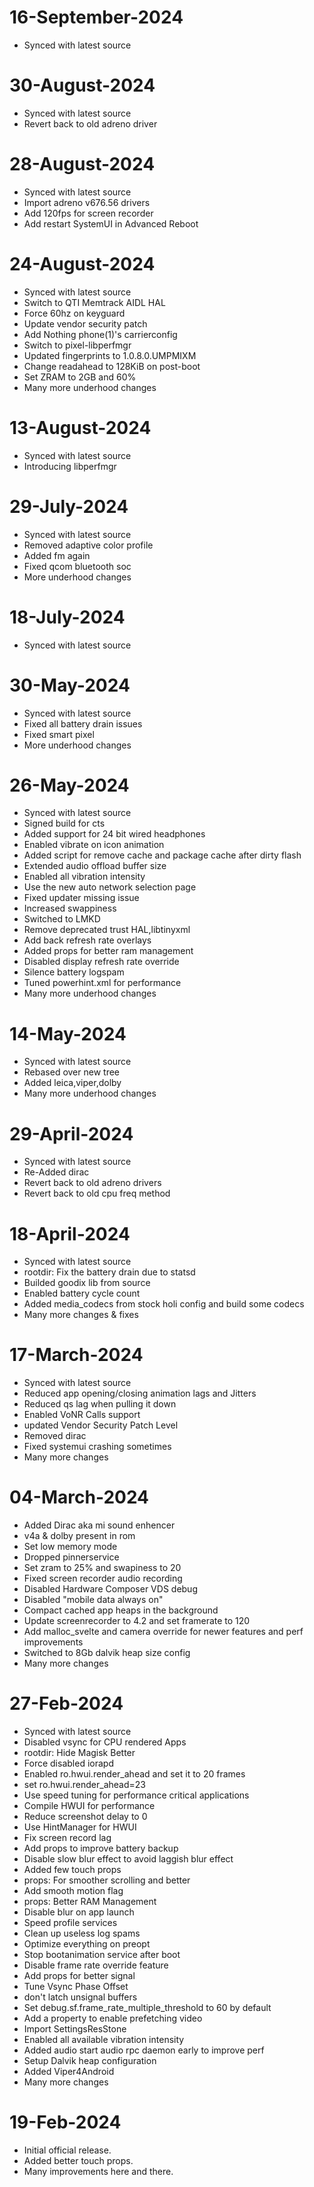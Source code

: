 # 16-September-2024
- Synced with latest source

# 30-August-2024
- Synced with latest source
- Revert back to old adreno driver

# 28-August-2024
- Synced with latest source
- Import adreno v676.56 drivers
- Add 120fps for screen recorder
- Add restart SystemUI in Advanced Reboot

# 24-August-2024
- Synced with latest source
- Switch to QTI Memtrack AIDL HAL
- Force 60hz on keyguard
- Update vendor security patch
- Add Nothing phone(1)'s carrierconfig
- Switch to pixel-libperfmgr
- Updated fingerprints to 1.0.8.0.UMPMIXM
- Change readahead to 128KiB on post-boot
- Set ZRAM to 2GB and 60%
- Many more underhood changes

# 13-August-2024
- Synced with latest source
- Introducing libperfmgr

# 29-July-2024
- Synced with latest source
- Removed adaptive color profile
- Added fm again
- Fixed qcom bluetooth soc
- More underhood changes

# 18-July-2024
- Synced with latest source

# 30-May-2024
- Synced with latest source
- Fixed all battery drain issues
- Fixed smart pixel
- More underhood changes

# 26-May-2024
- Synced with latest source
- Signed build for cts
- Added support for 24 bit wired headphones
- Enabled vibrate on icon animation
- Added script for remove cache and package cache after dirty flash
- Extended audio offload buffer size
- Enabled all vibration intensity
- Use the new auto network selection page
- Fixed updater missing issue
- Increased swappiness
- Switched to LMKD
- Remove deprecated trust HAL,libtinyxml
- Add back refresh rate overlays
- Added props for better ram management
- Disabled display refresh rate override
- Silence battery logspam
- Tuned powerhint.xml for performance
- Many more underhood changes

# 14-May-2024
- Synced with latest source
- Rebased over new tree
- Added leica,viper,dolby
- Many more underhood changes

# 29-April-2024
- Synced with latest source
- Re-Added dirac
- Revert back to old adreno drivers
- Revert back to old cpu freq method

# 18-April-2024
- Synced with latest source
- rootdir: Fix the battery drain due to statsd
- Builded goodix lib from source
- Enabled battery cycle count
- Added media_codecs from stock holi config and build some codecs
- Many more changes & fixes

# 17-March-2024

- Synced with latest source
- Reduced app opening/closing animation lags and Jitters
- Reduced qs lag when pulling it down
- Enabled VoNR Calls support
- updated Vendor Security Patch Level
- Removed dirac
- Fixed systemui crashing sometimes
- Many more changes

# 04-March-2024

- Added Dirac aka mi sound enhencer
- v4a & dolby present in rom
- Set low memory mode
- Dropped pinnerservice
- Set zram to 25% and swapiness to 20
- Fixed screen recorder audio recording
- Disabled Hardware Composer VDS debug
- Disabled "mobile data always on"
- Compact cached app heaps in the background
- Update screenrecorder to 4.2 and set framerate to 120
- Add malloc_svelte and camera override for newer features and perf improvements
- Switched to 8Gb dalvik heap size config
- Many more changes

# 27-Feb-2024

- Synced with latest source
- Disabled vsync for CPU rendered Apps
- rootdir: Hide Magisk Better
- Force disabled iorapd
- Enabled ro.hwui.render_ahead and set it to 20 frames
- set ro.hwui.render_ahead=23
- Use speed tuning for performance critical applications
- Compile HWUI for performance
- Reduce screenshot delay to 0
- Use HintManager for HWUI
- Fix screen record lag
- Add props to improve battery backup
- Disable slow blur effect to avoid laggish blur effect
- Added few touch props
- props: For smoother scrolling and better
- Add smooth motion flag
- props: Better RAM Management
- Disable blur on app launch
- Speed profile services
- Clean up useless log spams
- Optimize everything on preopt
- Stop bootanimation service after boot
- Disable frame rate override feature
- Add props for better signal
- Tune Vsync Phase Offset
- don't latch unsignal buffers
- Set debug.sf.frame_rate_multiple_threshold to 60 by default
- Add a property to enable prefetching video
- Import SettingsResStone
- Enabled all available vibration intensity
- Added audio start audio rpc daemon early to improve perf
- Setup Dalvik heap configuration
- Added Viper4Android
- Many more changes

# 19-Feb-2024

- Initial official release.
- Added better touch props.
- Many improvements here and there.
